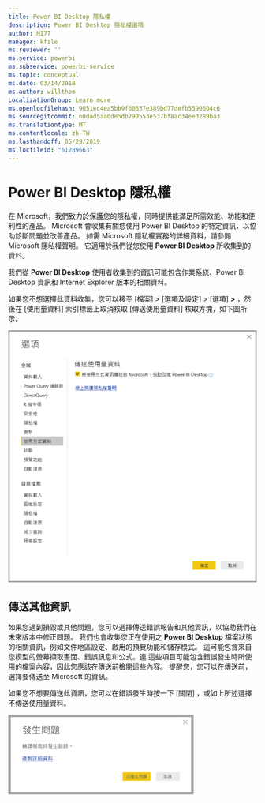 ```yaml
---
title: Power BI Desktop 隱私權
description: Power BI Desktop 隱私權選項
author: MI77
manager: kfile
ms.reviewer: ''
ms.service: powerbi
ms.subservice: powerbi-service
ms.topic: conceptual
ms.date: 03/14/2018
ms.author: willthom
LocalizationGroup: Learn more
ms.openlocfilehash: 9051ec4ea5bb9f60637e389bd77defb5590604c6
ms.sourcegitcommit: 60dad5aa0d85db790553e537bf8ac34ee3289ba3
ms.translationtype: MT
ms.contentlocale: zh-TW
ms.lasthandoff: 05/29/2019
ms.locfileid: "61289663"
---
```

# <a name="power-bi-desktop-privacy"></a>Power BI Desktop 隱私權

在 Microsoft，我們致力於保護您的隱私權，同時提供能滿足所需效能、功能和便利性的產品。 Microsoft 會收集有關您使用 Power BI Desktop 的特定資訊，以協助診斷問題並改善產品。 如需 Microsoft 隱私權實務的詳細資料，請參閱 Microsoft 隱私權聲明。 它適用於我們從您使用 **Power BI Desktop** 所收集到的資料。
 
我們從 **Power BI Desktop** 使用者收集到的資訊可能包含作業系統、Power BI Desktop 資訊和 Internet Explorer 版本的相關資料。 
 
如果您不想選擇此資料收集，您可以移至 [檔案] > [選項及設定] > [選項] **>** ，然後在 [使用量資料]  索引標籤上取消核取 [傳送使用量資料]  核取方塊，如下圖所示。

![傳送使用量資料的選項設定](media/desktop-privacy/privacy_01.png)

## <a name="sending-additional-information"></a>傳送其他資訊

如果您遇到損毀或其他問題，您可以選擇傳送錯誤報告和其他資訊，以協助我們在未來版本中修正問題。 我們也會收集您正在使用之 **Power BI Desktop** 檔案狀態的相關資訊，例如文件地區設定、啟用的預覽功能和儲存模式。 這可能包含來自您模型的螢幕擷取畫面、錯誤訊息和公式。連 這些項目可能包含錯誤發生時所使用的檔案內容，因此您應該在傳送前檢閱這些內容。 提醒您，您可以在傳送前，選擇要傳送至 Microsoft 的資訊。  
 
如果您不想要傳送此資訊，您可以在錯誤發生時按一下 [關閉]  ，或如上所述選擇不傳送使用量資料。 

![損毀對話方塊](media/desktop-privacy/privacy_02.png)
